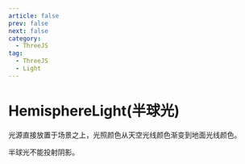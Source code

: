 ```yaml
---
article: false
prev: false
next: false
category:
  - ThreeJS
tag:
  - ThreeJS
  - Light
---
```


# HemisphereLight(半球光)

光源直接放置于场景之上，光照颜色从天空光线颜色渐变到地面光线颜色。

半球光不能投射阴影。

<!-- more -->
